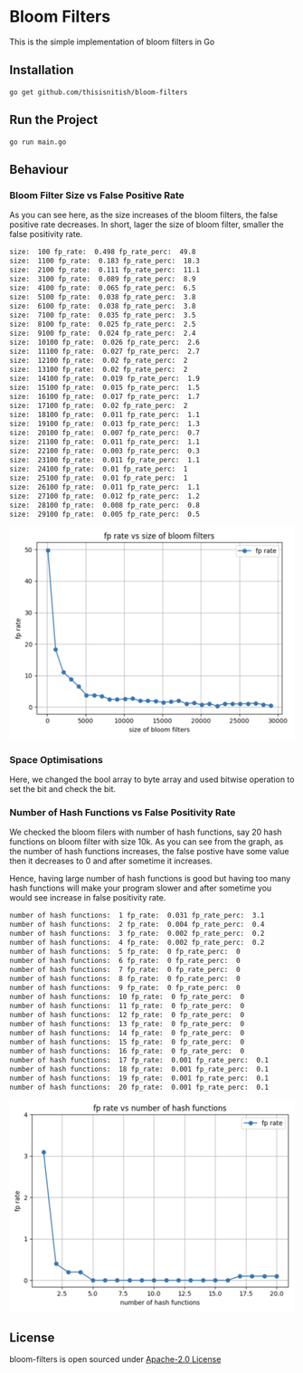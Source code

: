 # Bloom Filters

This is the simple implementation of bloom filters in Go

## Installation

```
go get github.com/thisisnitish/bloom-filters
```

## Run the Project

```
go run main.go
```

## Behaviour

### Bloom Filter Size vs False Positive Rate

As you can see here, as the size increases of the bloom filters, the false positive rate
decreases. In short, lager the size of bloom filter, smaller the false positivity rate.

```
size:  100 fp_rate:  0.498 fp_rate_perc:  49.8
size:  1100 fp_rate:  0.183 fp_rate_perc:  18.3
size:  2100 fp_rate:  0.111 fp_rate_perc:  11.1
size:  3100 fp_rate:  0.089 fp_rate_perc:  8.9
size:  4100 fp_rate:  0.065 fp_rate_perc:  6.5
size:  5100 fp_rate:  0.038 fp_rate_perc:  3.8
size:  6100 fp_rate:  0.038 fp_rate_perc:  3.8
size:  7100 fp_rate:  0.035 fp_rate_perc:  3.5
size:  8100 fp_rate:  0.025 fp_rate_perc:  2.5
size:  9100 fp_rate:  0.024 fp_rate_perc:  2.4
size:  10100 fp_rate:  0.026 fp_rate_perc:  2.6
size:  11100 fp_rate:  0.027 fp_rate_perc:  2.7
size:  12100 fp_rate:  0.02 fp_rate_perc:  2
size:  13100 fp_rate:  0.02 fp_rate_perc:  2
size:  14100 fp_rate:  0.019 fp_rate_perc:  1.9
size:  15100 fp_rate:  0.015 fp_rate_perc:  1.5
size:  16100 fp_rate:  0.017 fp_rate_perc:  1.7
size:  17100 fp_rate:  0.02 fp_rate_perc:  2
size:  18100 fp_rate:  0.011 fp_rate_perc:  1.1
size:  19100 fp_rate:  0.013 fp_rate_perc:  1.3
size:  20100 fp_rate:  0.007 fp_rate_perc:  0.7
size:  21100 fp_rate:  0.011 fp_rate_perc:  1.1
size:  22100 fp_rate:  0.003 fp_rate_perc:  0.3
size:  23100 fp_rate:  0.011 fp_rate_perc:  1.1
size:  24100 fp_rate:  0.01 fp_rate_perc:  1
size:  25100 fp_rate:  0.01 fp_rate_perc:  1
size:  26100 fp_rate:  0.011 fp_rate_perc:  1.1
size:  27100 fp_rate:  0.012 fp_rate_perc:  1.2
size:  28100 fp_rate:  0.008 fp_rate_perc:  0.8
size:  29100 fp_rate:  0.005 fp_rate_perc:  0.5
```

![Bloom Filter Size vs False Positivity Rate ](./assets/bloom_filter_vs_fpr.png)

### Space Optimisations

Here, we changed the bool array to byte array and used bitwise operation to set the bit and
check the bit.

### Number of Hash Functions vs False Positivity Rate

We checked the bloom filers with number of hash functions, say 20 hash functions on bloom filter
with size 10k. As you can see from the graph, as the number of hash functions increases, the
false postive have some value then it decreases to 0 and after sometime it increases.

Hence, having large number of hash functions is good but having too many hash functions will make your
program slower and after sometime you would see increase in false positivity rate.

```
number of hash functions:  1 fp_rate:  0.031 fp_rate_perc:  3.1
number of hash functions:  2 fp_rate:  0.004 fp_rate_perc:  0.4
number of hash functions:  3 fp_rate:  0.002 fp_rate_perc:  0.2
number of hash functions:  4 fp_rate:  0.002 fp_rate_perc:  0.2
number of hash functions:  5 fp_rate:  0 fp_rate_perc:  0
number of hash functions:  6 fp_rate:  0 fp_rate_perc:  0
number of hash functions:  7 fp_rate:  0 fp_rate_perc:  0
number of hash functions:  8 fp_rate:  0 fp_rate_perc:  0
number of hash functions:  9 fp_rate:  0 fp_rate_perc:  0
number of hash functions:  10 fp_rate:  0 fp_rate_perc:  0
number of hash functions:  11 fp_rate:  0 fp_rate_perc:  0
number of hash functions:  12 fp_rate:  0 fp_rate_perc:  0
number of hash functions:  13 fp_rate:  0 fp_rate_perc:  0
number of hash functions:  14 fp_rate:  0 fp_rate_perc:  0
number of hash functions:  15 fp_rate:  0 fp_rate_perc:  0
number of hash functions:  16 fp_rate:  0 fp_rate_perc:  0
number of hash functions:  17 fp_rate:  0.001 fp_rate_perc:  0.1
number of hash functions:  18 fp_rate:  0.001 fp_rate_perc:  0.1
number of hash functions:  19 fp_rate:  0.001 fp_rate_perc:  0.1
number of hash functions:  20 fp_rate:  0.001 fp_rate_perc:  0.1
```

![Number of hash function vs False Positivity Rate](./assets/fpr_vs_hashfns.png)

## License

bloom-filters is open sourced under [Apache-2.0 License](./LICENSE)
